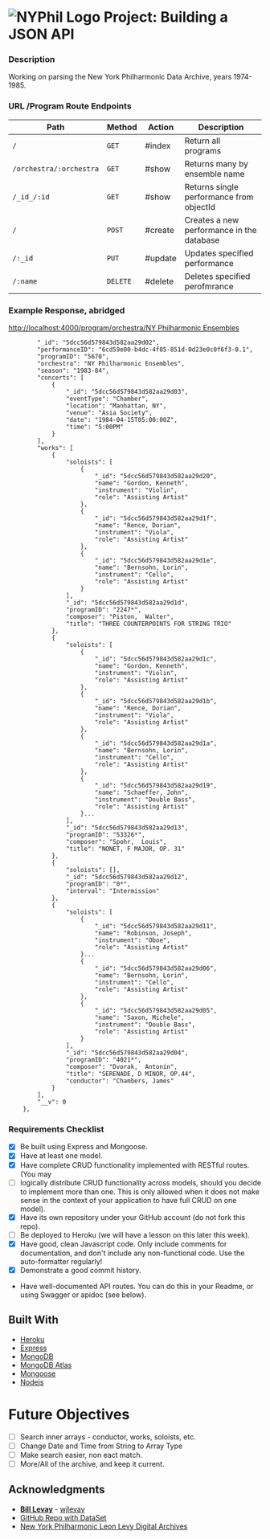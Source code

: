 # ![NYPhil Logo](https://archives.nyphil.org/images/logo-mobile.gif) Project: Building a JSON API

### Description

Working on parsing the New York Philharmonic Data Archive, years 1974-1985.

### URL /Program Route Endpoints

| Path                    | Method   | Action  | Description                                 |
| ----------------------- | -------- | ------- | ------------------------------------------- |
| `/`                     | `GET`    | #index  | Return all programs                         |
| `/orchestra/:orchestra` | `GET`    | #show   | Returns many by ensemble name               |
| `/_id_/:id    `         | `GET`    | #show   | Returns single performance from objectId    |
| `/`                     | `POST`   | #create | Creates a new performance in the database   |
| `/:_id `                | `PUT`    | #update | Updates specified performance               |
| `/:name`                | `DELETE` | #delete | Deletes specified perofmrance               |


### Example Response, abridged
 
[http://localhost:4000/program/orchestra/NY Philharmonic Ensembles]()
```
        "_id": "5dcc56d579843d582aa29d02",
        "performanceID": "6cd59e00-b4dc-4f85-851d-0d23e0c0f6f3-0.1",
        "programID": "5670",
        "orchestra": "NY Philharmonic Ensembles",
        "season": "1983-84",
        "concerts": [
            {
                "_id": "5dcc56d579843d582aa29d03",
                "eventType": "Chamber",
                "location": "Manhattan, NY",
                "venue": "Asia Society",
                "date": "1984-04-15T05:00:00Z",
                "time": "5:00PM"
            }
        ],
        "works": [
            {
                "soloists": [
                    {
                        "_id": "5dcc56d579843d582aa29d20",
                        "name": "Gordon, Kenneth",
                        "instrument": "Violin",
                        "role": "Assisting Artist"
                    },
                    {
                        "_id": "5dcc56d579843d582aa29d1f",
                        "name": "Rence, Dorian",
                        "instrument": "Viola",
                        "role": "Assisting Artist"
                    },
                    {
                        "_id": "5dcc56d579843d582aa29d1e",
                        "name": "Bernsohn, Lorin",
                        "instrument": "Cello",
                        "role": "Assisting Artist"
                    }
                ],
                "_id": "5dcc56d579843d582aa29d1d",
                "programID": "2247*",
                "composer": "Piston,  Walter",
                "title": "THREE COUNTERPOINTS FOR STRING TRIO"
            },
            {
                "soloists": [
                    {
                        "_id": "5dcc56d579843d582aa29d1c",
                        "name": "Gordon, Kenneth",
                        "instrument": "Violin",
                        "role": "Assisting Artist"
                    },
                    {
                        "_id": "5dcc56d579843d582aa29d1b",
                        "name": "Rence, Dorian",
                        "instrument": "Viola",
                        "role": "Assisting Artist"
                    },
                    {
                        "_id": "5dcc56d579843d582aa29d1a",
                        "name": "Bernsohn, Lorin",
                        "instrument": "Cello",
                        "role": "Assisting Artist"
                    },
                    {
                        "_id": "5dcc56d579843d582aa29d19",
                        "name": "Schaeffer, John",
                        "instrument": "Double Bass",
                        "role": "Assisting Artist"
                    }...
                ],
                "_id": "5dcc56d579843d582aa29d13",
                "programID": "53326*",
                "composer": "Spohr,  Louis",
                "title": "NONET, F MAJOR, OP. 31"
            },
            {
                "soloists": [],
                "_id": "5dcc56d579843d582aa29d12",
                "programID": "0*",
                "interval": "Intermission"
            },
            {
                "soloists": [
                    {
                        "_id": "5dcc56d579843d582aa29d11",
                        "name": "Robinson, Joseph",
                        "instrument": "Oboe",
                        "role": "Assisting Artist"
                    }...
                    {
                        "_id": "5dcc56d579843d582aa29d06",
                        "name": "Bernsohn, Lorin",
                        "instrument": "Cello",
                        "role": "Assisting Artist"
                    },
                    {
                        "_id": "5dcc56d579843d582aa29d05",
                        "name": "Saxon, Michele",
                        "instrument": "Double Bass",
                        "role": "Assisting Artist"
                    }
                ],
                "_id": "5dcc56d579843d582aa29d04",
                "programID": "4021*",
                "composer": "Dvorak,  Antonín",
                "title": "SERENADE, D MINOR, OP.44",
                "conductor": "Chambers, James"
            }
        ],
        "__v": 0
    },
```

### Requirements Checklist

- [x] Be built using Express and Mongoose.
- [x] Have at least one model.
- [x] Have complete CRUD functionality implemented with RESTful routes. (You may
- [ ] logically distribute CRUD functionality across models, should you decide to implement more than one. This is only allowed
      when it does not make sense in the context of your application to have full
      CRUD on one model).
- [x] Have its own repository under your GitHub account (do not fork this repo).
- [ ]  Be deployed to Heroku (we will have a lesson on this later this week).
- [x] Have good, clean Javascript code. Only include comments for documentation,
      and don't include any non-functional code. Use the auto-formatter regularly!
- [x] Demonstrate a good commit history.
- Have well-documented API routes. You can do this in your Readme, or using
  Swagger or apidoc (see below).

## Built With

- [Heroku](https://www.heroku.com/home)
- [Express](https://expressjs.com/)
- [MongoDB](https://www.mongodb.com/)
- [MongoDB Atlas](https://www.mongodb.com/cloud/atlas)
- [Mongoose](https://mongoosejs.com/)
- [Nodejs](https://nodejs.org/en/)

# Future Objectives
- [ ] Search inner arrays - conductor, works, soloists, etc.
- [ ] Change Date and Time from String to Array Type
- [ ] Make search easier, non eact match.
- [ ] More/All of the archive, and keep it current.

## Acknowledgments
- [**Bill Levay**](http://wjlevay.net) - [wjlevay](https://github.com/wjlevay) 
- [GitHub Repo with DataSet](https://github.com/nyphilarchive/PerformanceHistory)
- [New York Philharmonic Leon Levy Digital Archives](https://archives.nyphil.org/)


